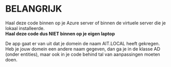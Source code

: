 # BELANGRIJK  
  
Haal deze code binnen op je Azure server of binnen de virtuele server die je lokaal installeerde.  
**Haal deze code dus NIET binnen op je eigen laptop**  

De app gaat er van uit dat je domein de naam AIT.LOCAL heeft gekregen.    
Heb je jouw domein een andere naam gegeven, dan ga je in de klasse AD (onder entities), maar ook in je code behind tal van aanpassingen moeten doen.  

  
